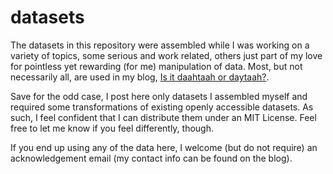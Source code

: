 # datasets
The datasets in this repository were assembled while I was working on a variety of topics, some serious and work related, others just part of my love for pointless yet rewarding (for me) manipulation of data. Most, but not necessarily all, are used in my blog, [Is it daahtaah or daytaah?](https://julien-arino.github.io/).

Save for the odd case, I post here only datasets I assembled myself and required some transformations of existing openly accessible datasets. As such, I feel confident that I can distribute them under an MIT License. Feel free to let me know if you feel differently, though.

If you end up using any of the data here, I welcome (but do not require) an acknowledgement email (my contact info can be found on the blog).
